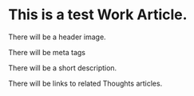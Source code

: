 # This is a test Work Article.

There will be a header image.

There will be meta tags

There will be a short description.

There will be links to related Thoughts articles.
